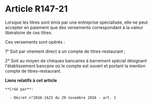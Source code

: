 # Article R147-21

Lorsque  les titres sont émis par une entreprise spécialisée, elle ne peut  accepter en paiement que des versements
correspondant à la valeur  libératoire de ces titres. 

Ces versements sont opérés : 

1° Soit par virement direct à un compte de titres-restaurant ; 

2° Soit au moyen de chèques bancaires à barrement spécial désignant  l'établissement bancaire où le compte est ouvert et
portant la mention   compte de titres-restaurant.

**Liens relatifs à cet article**

	**Créé par**:

	  - Décret n°2016-1623 du 29 novembre 2016 - art. 1
